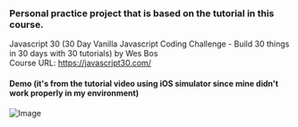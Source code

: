 ### Personal practice project that is based on the tutorial in this course.

Javascript 30 (30 Day Vanilla Javascript Coding Challenge - Build 30 things in 30 days with 30 tutorials) by Wes Bos<br>
Course URL: https://javascript30.com/

#### Demo (it's from the tutorial video using iOS simulator since mine didn't work properly in my environment)

![Image](https://github.com/user-attachments/assets/7c6f2e64-b52f-4f92-b0be-42c76a648187)
